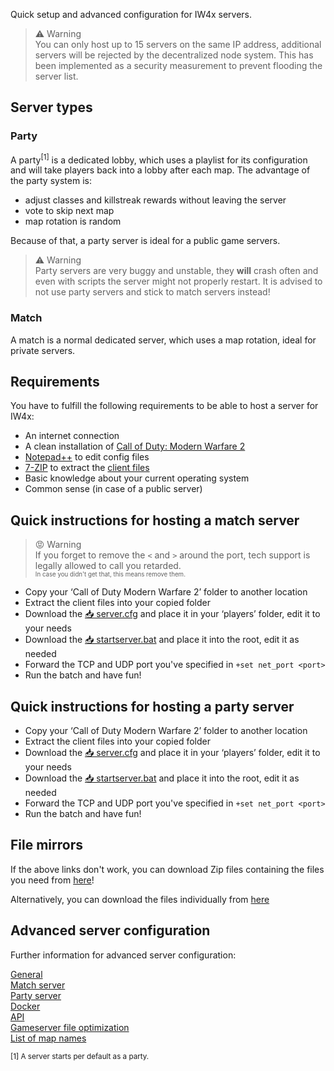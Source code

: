 Quick setup and advanced configuration for IW4x servers.

>⚠️ Warning  
You can only host up to 15 servers on the same IP address, additional servers will be rejected by the decentralized node system. This has been implemented as a security measurement to prevent flooding the server list.

## Server types
### Party
A party<sup>[1]</sup> is a dedicated lobby, which uses a playlist for its configuration and will take players back into a lobby after each map. The advantage of the party system is:

* adjust classes and killstreak rewards without leaving the server
* vote to skip next map
* map rotation is random

Because of that, a party server is ideal for a public game servers.

>⚠️ Warning  
Party servers are very buggy and unstable, they **will** crash often and even with scripts the server might not properly restart. It is advised to not use party servers and stick to match servers instead!

### Match
A match is a normal dedicated server, which uses a map rotation, ideal for private servers.

## Requirements
You have to fulfill the following requirements to be able to host a server for IW4x:

* An internet connection
* A clean installation of [Call of Duty: Modern Warfare 2](http://store.steampowered.com/app/10180)
* [Notepad++](https://notepad-plus-plus.org/) to edit config files
* [7-ZIP](http://www.7-zip.org/) to extract the [client files]()
* Basic knowledge about your current operating system
* Common sense (in case of a public server)

## Quick instructions for hosting a match server
>😡 Warning  
If you forget to remove the `<` and `>` around the port, tech support is legally allowed to call you retarded.  
<sup><sup>In case you didn't get that, this means remove them.</sup></sup>
* Copy your ‘Call of Duty Modern Warfare 2’ folder to another location
* Extract the client files into your copied folder
* Download the [📥 server.cfg](http://emosewaj.eu/download/server_match.cfg) and place it in your ‘players’ folder, edit it to your needs
* Download the [📥 startserver.bat](http://emosewaj.eu/download/startserver_match.bat) and place it into the root, edit it as needed
* Forward the TCP and UDP port you've specified in `+set net_port <port>`
* Run the batch and have fun!

## Quick instructions for hosting a party server
* Copy your ‘Call of Duty Modern Warfare 2’ folder to another location
* Extract the client files into your copied folder
* Download the [📥 server.cfg](http://emosewaj.eu/download/server_party.cfg) and place it in your ‘players’ folder, edit it to your needs
* Download the [📥 startserver.bat](http://emosewaj.eu/download/startserver_party.bat) and place it into the root, edit it as needed
* Forward the TCP and UDP port you've specified in `+set net_port <port>`
* Run the batch and have fun!

## File mirrors
If the above links don't work, you can download Zip files containing the files you need from [here](https://github.com/Jawesome99/IW4x/releases/tag/0.6.0-server)!

Alternatively, you can download the files individually from [here](https://github.com/Jawesome99/IW4x/tree/master/fileMirrors)

## Advanced server configuration
Further information for advanced server configuration:

[General](https://github.com/Jawesome99/IW4x/wiki/Advanced-general-server-configuration)  
[Match server](https://github.com/Jawesome99/IW4x/wiki/Advanced-match-server-configuration)  
[Party server](https://github.com/Jawesome99/IW4x/wiki/Advanced-party-server-configuration)  
[Docker](https://github.com/Jawesome99/IW4x/wiki/Docker)  
[API](https://github.com/Jawesome99/IW4x/wiki/IW4x-Server-API)  
[Gameserver file optimization](https://github.com/Jawesome99/IW4x/wiki/Gameserver-file-optimization)  
[List of map names](https://github.com/Jawesome99/IW4x/wiki/List-of-map-names)

<sup>[1] A server starts per default as a party.</sup>
